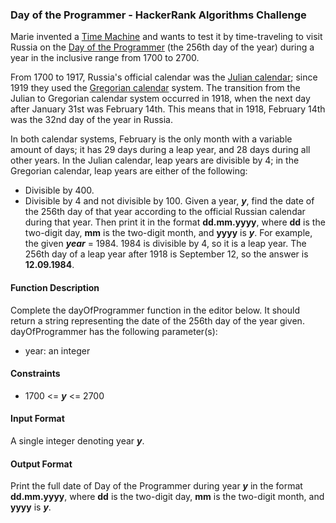 ### Day of the Programmer - HackerRank Algorithms Challenge

Marie invented a [Time Machine](https://en.wikipedia.org/wiki/Time_machine) and wants to test it by time-traveling to visit Russia on the [Day of the Programmer](https://en.wikipedia.org/wiki/Day_of_the_Programmer) (the 256th day of the year) during a year in the inclusive range from 1700 to 2700.

From 1700 to 1917, Russia's official calendar was the [Julian calendar](https://en.wikipedia.org/wiki/Julian_calendar); since 1919 they used the [Gregorian calendar](https://en.wikipedia.org/wiki/Gregorian_calendar) system. The transition from the Julian to Gregorian calendar system occurred in 1918, when the next day after January 31st was February 14th. This means that in 1918, February 14th was the 32nd day of the year in Russia.

In both calendar systems, February is the only month with a variable amount of days; it has 29 days during a leap year, and 28 days during all other years. In the Julian calendar, leap years are divisible by 4; in the Gregorian calendar, leap years are either of the following:
- Divisible by 400.
- Divisible by 4 and not divisible by 100.
Given a year, ***y***, find the date of the 256th day of that year according to the official Russian calendar during that year. Then print it in the format **dd.mm.yyyy**, where **dd** is the two-digit day, **mm** is the two-digit month, and **yyyy** is ***y***.
For example, the given ***year*** = 1984. 1984 is divisible by 4, so it is a leap year. The 256th day of a leap year after 1918 is September 12, so the answer is **12.09.1984**. 

#### Function Description
Complete the dayOfProgrammer function in the editor below. It should return a string representing the date of the 256th day of the year given.
dayOfProgrammer has the following parameter(s): 
- year: an integer

#### Constraints
- 1700 <= ***y*** <= 2700

#### Input Format
A single integer denoting year ***y***.

#### Output Format
Print the full date of Day of the Programmer during year ***y***
in the format **dd.mm.yyyy**, where **dd** is the two-digit day, **mm** is the two-digit month, and **yyyy** is ***y***.
